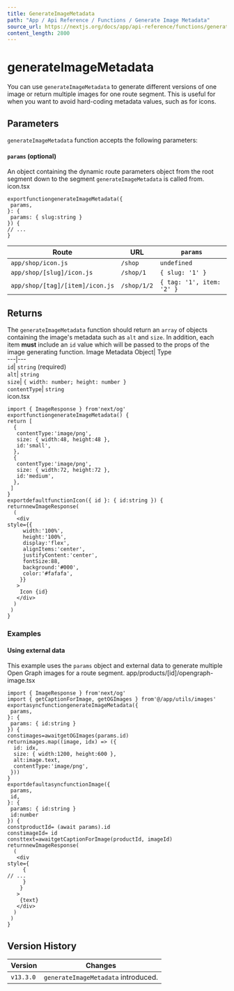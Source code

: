 ```yaml
---
title: GenerateImageMetadata
path: "App / Api Reference / Functions / Generate Image Metadata"
source_url: https://nextjs.org/docs/app/api-reference/functions/generate-image-metadata
content_length: 2800
---
```


# generateImageMetadata
You can use `generateImageMetadata` to generate different versions of one image or return multiple images for one route segment. This is useful for when you want to avoid hard-coding metadata values, such as for icons.
## Parameters
`generateImageMetadata` function accepts the following parameters:
#### `params` (optional)
An object containing the dynamic route parameters object from the root segment down to the segment `generateImageMetadata` is called from.
icon.tsx
```
exportfunctiongenerateImageMetadata({
 params,
}: {
 params: { slug:string }
}) {
// ...
}
```

Route| URL| `params`  
---|---|---  
`app/shop/icon.js`| `/shop`| `undefined`  
`app/shop/[slug]/icon.js`| `/shop/1`| `{ slug: '1' }`  
`app/shop/[tag]/[item]/icon.js`| `/shop/1/2`| `{ tag: '1', item: '2' }`  
## Returns
The `generateImageMetadata` function should return an `array` of objects containing the image's metadata such as `alt` and `size`. In addition, each item **must** include an `id` value which will be passed to the props of the image generating function.
Image Metadata Object| Type  
---|---  
`id`| `string` (required)  
`alt`| `string`  
`size`| `{ width: number; height: number }`  
`contentType`| `string`  
icon.tsx
```
import { ImageResponse } from'next/og'
exportfunctiongenerateImageMetadata() {
return [
  {
   contentType:'image/png',
   size: { width:48, height:48 },
   id:'small',
  },
  {
   contentType:'image/png',
   size: { width:72, height:72 },
   id:'medium',
  },
 ]
}
exportdefaultfunctionIcon({ id }: { id:string }) {
returnnewImageResponse(
  (
   <div
style={{
     width:'100%',
     height:'100%',
     display:'flex',
     alignItems:'center',
     justifyContent:'center',
     fontSize:88,
     background:'#000',
     color:'#fafafa',
    }}
   >
    Icon {id}
   </div>
  )
 )
}
```

### Examples
#### Using external data
This example uses the `params` object and external data to generate multiple Open Graph images for a route segment.
app/products/[id]/opengraph-image.tsx
```
import { ImageResponse } from'next/og'
import { getCaptionForImage, getOGImages } from'@/app/utils/images'
exportasyncfunctiongenerateImageMetadata({
 params,
}: {
 params: { id:string }
}) {
constimages=awaitgetOGImages(params.id)
returnimages.map((image, idx) => ({
  id: idx,
  size: { width:1200, height:600 },
  alt:image.text,
  contentType:'image/png',
 }))
}
exportdefaultasyncfunctionImage({
 params,
 id,
}: {
 params: { id:string }
 id:number
}) {
constproductId= (await params).id
constimageId= id
consttext=awaitgetCaptionForImage(productId, imageId)
returnnewImageResponse(
  (
   <div
style={
     {
// ...
     }
    }
   >
    {text}
   </div>
  )
 )
}
```

## Version History
Version| Changes  
---|---  
`v13.3.0`| `generateImageMetadata` introduced.
